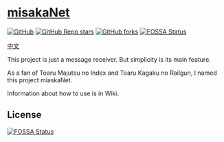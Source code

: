 # [misakaNet](https://github.com/OlddoctorDevTeam/misakaNet)
[![GitHub](https://img.shields.io/github/license/OlddoctorDevTeam/misakaNet)](https://github.com/OlddoctorDevTeam/misakaNet/blob/master/LICENSE)
[![GitHub Repo stars](https://img.shields.io/github/stars/OlddoctorDevTeam/misakaNet?style=flat)](https://github.com/OlddoctorDevTeam/misakaNet)
[![GitHub forks](https://img.shields.io/github/forks/OlddoctorDevTeam/misakaNet?style=flat)](https://github.com/OlddoctorDevTeam/misakaNet)
[![FOSSA Status](https://app.fossa.com/api/projects/custom%2B24811%2Fgithub.com%2FOlddoctorDevTeam%2FmisakaNet.svg?type=shield)](https://app.fossa.com/projects/custom%2B24811%2Fgithub.com%2FOlddoctorDevTeam%2FmisakaNet?ref=badge_shield)

[中文](https://github.com/OlddoctorDevTeam/misakaNet/blob/main/README_CN.md)

This project is just a message receiver. But simplicity is its main feature. 

As a fan of Toaru Majutsu no Index and Toaru Kagaku no Railgun, I named this project miaskaNet.

Information about how to use is in Wiki.

## License
[![FOSSA Status](https://app.fossa.com/api/projects/custom%2B24811%2Fgithub.com%2FOlddoctorDevTeam%2FmisakaNet.svg?type=large)](https://app.fossa.com/projects/custom%2B24811%2Fgithub.com%2FOlddoctorDevTeam%2FmisakaNet?ref=badge_large)
